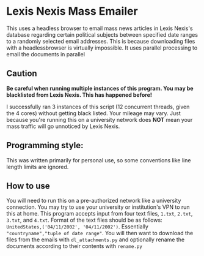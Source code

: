 # Lexis Nexis Mass Emailer

This uses a headless browser to email mass news articles in Lexis Nexis's database regarding certain political subjects between specified date ranges to a randomly selected email addresses. This is because downloading files with a headlessbrowser is virtually impossible. It uses parallel processing to email the documents in parallel

## Caution

**Be careful when running multiple instances of this program. You may be blacklisted from Lexis Nexis. This has happened before!**

I successfully ran 3 instances of this script (12 concurrent threads, given the 4 cores) without getting black listed. Your mileage may vary. Just because you're running this on a university network does **NOT** mean your mass traffic will go unnoticed by Lexis Nexis.

## Programming style:

This was written primarily for personal use, so some conventions like line length limits are ignored.

## How to use

You will need to run this on a pre-authorized network like a university connection. You may try to use your university or institution's VPN to run this at home. This program accepts input from four text files, `1.txt`, `2.txt`, `3.txt`, and `4.txt`. Format of the text files should be as follows: `UnitedStates,('04/11/2002', '04/11/2002')`. Essentially `"countryname","tuple of date range"`. You will then want to download the files from the emails with `dl_attachments.py` and optionally rename the documents according to their contents with `rename.py`